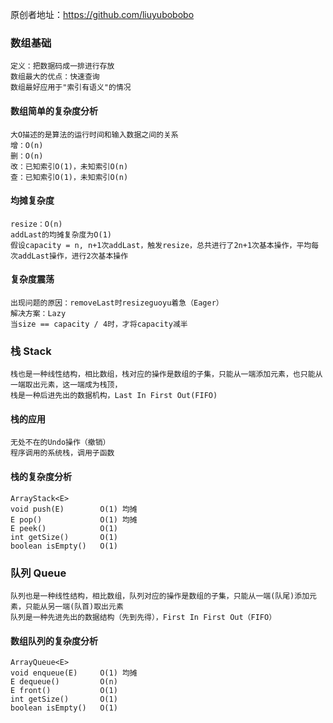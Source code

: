 原创者地址：https://github.com/liuyubobobo

### 数组基础
```
定义：把数据码成一排进行存放
数组最大的优点：快速查询
数组最好应用于"索引有语义"的情况
```

#### 数组简单的复杂度分析
```
大O描述的是算法的运行时间和输入数据之间的关系
增：O(n)
删：O(n)
改：已知索引O(1)，未知索引O(n)
查：已知索引O(1)，未知索引O(n)
```

#### 均摊复杂度
```
resize：O(n)
addLast的均摊复杂度为O(1)
假设capacity = n, n+1次addLast，触发resize，总共进行了2n+1次基本操作，平均每次addLast操作，进行2次基本操作
```

#### 复杂度震荡
```
出现问题的原因：removeLast时resizeguoyu着急（Eager）
解决方案：Lazy
当size == capacity / 4时，才将capacity减半
```

### 栈 Stack
```
栈也是一种线性结构，相比数组，栈对应的操作是数组的子集，只能从一端添加元素，也只能从一端取出元素，这一端成为栈顶，
栈是一种后进先出的数据机构，Last In First Out(FIFO)
```

#### 栈的应用
```
无处不在的Undo操作（撤销）
程序调用的系统栈，调用子函数 
```

#### 栈的复杂度分析
```
ArrayStack<E>       
void push(E)        O(1) 均摊
E pop()             O(1) 均摊
E peek()            O(1)
int getSize()       O(1)
boolean isEmpty()   O(1)
```

### 队列 Queue
```
队列也是一种线性结构，相比数组，队列对应的操作是数组的子集，只能从一端(队尾)添加元素，只能从另一端(队首)取出元素
队列是一种先进先出的数据结构（先到先得），First In First Out（FIFO）
```

#### 数组队列的复杂度分析
```
ArrayQueue<E>       
void enqueue(E)     O(1) 均摊
E dequeue()         O(n)
E front()           O(1)
int getSize()       O(1)
boolean isEmpty()   O(1)
```